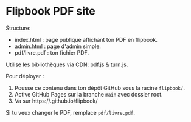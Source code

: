 # Flipbook PDF site

Structure:
- index.html : page publique affichant ton PDF en flipbook.
- admin.html : page d'admin simple.
- pdf/livre.pdf : ton fichier PDF.

Utilise les bibliothèques via CDN: pdf.js & turn.js.

Pour déployer :  
1. Pousse ce contenu dans ton dépôt GitHub sous la racine `flipbook/`.  
2. Active GitHub Pages sur la branche `main` avec dossier root.  
3. Va sur https://<ton-utilisateur>.github.io/flipbook/

Si tu veux changer le PDF, remplace `pdf/livre.pdf`.


